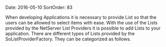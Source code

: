 Date: 2016-05-10
SortOrder: 83

When developing Applications it is necessary to provide List so that the users can be allowed to select items with ease. With the use of the Lists provided by the NetServer List Providers it is possible to add Lists to your application. There are different types of Lists provided by the SoListProviderFactory. They can be categorized as follows.

 
